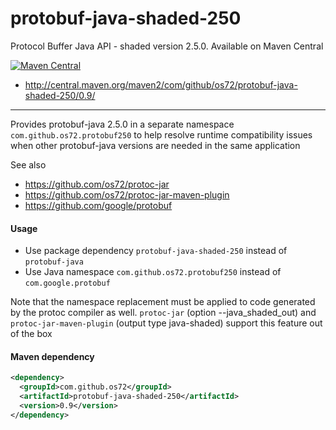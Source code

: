 protobuf-java-shaded-250
========================

Protocol Buffer Java API - shaded version 2.5.0.
Available on Maven Central

[![Maven Central](https://img.shields.io/badge/maven%20central-0.9-brightgreen.svg)](http://search.maven.org/#artifactdetails|com.github.os72|protobuf-java-shaded-250|0.9|)
* http://central.maven.org/maven2/com/github/os72/protobuf-java-shaded-250/0.9/

---

Provides protobuf-java 2.5.0 in a separate namespace `com.github.os72.protobuf250` to help resolve runtime compatibility issues when other protobuf-java versions are needed in the same application

See also
* https://github.com/os72/protoc-jar
* https://github.com/os72/protoc-jar-maven-plugin
* https://github.com/google/protobuf

#### Usage

* Use package dependency `protobuf-java-shaded-250` instead of `protobuf-java`
* Use Java namespace `com.github.os72.protobuf250` instead of `com.google.protobuf`

Note that the namespace replacement must be applied to code generated by the protoc compiler as well. `protoc-jar` (option --java_shaded_out) and `protoc-jar-maven-plugin` (output type java-shaded) support this feature out of the box

#### Maven dependency
```xml
<dependency>
  <groupId>com.github.os72</groupId>
  <artifactId>protobuf-java-shaded-250</artifactId>
  <version>0.9</version>
</dependency>
```
